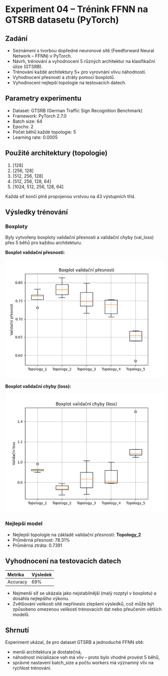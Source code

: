 # Experiment 04 – Trénink FFNN na GTSRB datasetu (PyTorch)

## Zadání
- Seznámení s tvorbou dopředné neuronové sítě (Feedforward Neural Network – FFNN) v PyTorch.
- Návrh, trénování a vyhodnocení 5 různých architektur na klasifikační úlize (GTSRB).
- Trénování každé architektury 5× pro vyrovnání vlivu náhodnosti.
- Vyhodnocení přesnosti a ztráty pomocí boxplotů.
- Vyhodnocení nejlepší topologie na testovacích datech.

## Parametry experimentu
- Dataset: GTSRB (German Traffic Sign Recognition Benchmark)
- Framework: PyTorch 2.7.0
- Batch size: 64
- Epochs: 2
- Počet běhů každé topologie: 5
- Learning rate: 0.0005

## Použité architektury (topologie)
1. [128]
2. [256, 128]
3. [512, 256, 128]
4. [512, 256, 128, 64]
5. [1024, 512, 256, 128, 64]

Každá síť končí plně propojenou vrstvou na 43 výstupních tříd.

## Výsledky trénování

### Boxploty
Byly vytvořeny boxploty validační přesnosti a validační chyby (val_loss) přes 5 běhů pro každou architekturu.

**Boxplot validační přesnosti:**

![](../images\boxplot_accuracy.png)

**Boxplot validační chyby (loss):**

![](../images\boxplot_loss.png)

### Nejlepší model
- Nejlepší topologie na základě validační přesnosti: **Topology_2**
- Průměrná přesnost: 78.31%
- Průměrná ztráta: 0.7391

## Vyhodnocení na testovacích datech

| Metrika | Výsledek |
|:--------|:---------|
| Accuracy | 69% |

- Nejmenší síť se ukázala jako nejstabilnější (malý rozptyl v boxplotu) a dosáhla nejlepšího výkonu.
- Zvětšování velikosti sítě nepřineslo zlepšení výsledků, což může být způsobeno omezenou velikostí trénovacích dat nebo přeučením větších modelů.

## Shrnutí
Experiment ukázal, že pro dataset GTSRB a jednoduché FFNN sítě:
- menší architektura je dostatečná,
- náhodnost inicializace vah má vliv – proto bylo vhodné provést 5 běhů,
- správné nastavení batch_size a počtu workers má významný vliv na rychlost trénování.
